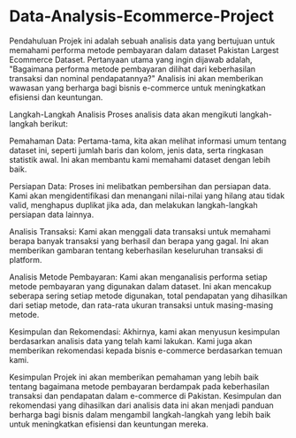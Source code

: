 # Data-Analysis-Ecommerce-Project
Pendahuluan
Projek ini adalah sebuah analisis data yang bertujuan untuk memahami performa metode pembayaran dalam dataset Pakistan Largest Ecommerce Dataset. Pertanyaan utama yang ingin dijawab adalah, "Bagaimana performa metode pembayaran dilihat dari keberhasilan transaksi dan nominal pendapatannya?" Analisis ini akan memberikan wawasan yang berharga bagi bisnis e-commerce untuk meningkatkan efisiensi dan keuntungan.

Langkah-Langkah Analisis
Proses analisis data akan mengikuti langkah-langkah berikut:

Pemahaman Data: Pertama-tama, kita akan melihat informasi umum tentang dataset ini, seperti jumlah baris dan kolom, jenis data, serta ringkasan statistik awal. Ini akan membantu kami memahami dataset dengan lebih baik.

Persiapan Data: Proses ini melibatkan pembersihan dan persiapan data. Kami akan mengidentifikasi dan menangani nilai-nilai yang hilang atau tidak valid, menghapus duplikat jika ada, dan melakukan langkah-langkah persiapan data lainnya.

Analisis Transaksi: Kami akan menggali data transaksi untuk memahami berapa banyak transaksi yang berhasil dan berapa yang gagal. Ini akan memberikan gambaran tentang keberhasilan keseluruhan transaksi di platform.

Analisis Metode Pembayaran: Kami akan menganalisis performa setiap metode pembayaran yang digunakan dalam dataset. Ini akan mencakup seberapa sering setiap metode digunakan, total pendapatan yang dihasilkan dari setiap metode, dan rata-rata ukuran transaksi untuk masing-masing metode.

Kesimpulan dan Rekomendasi: Akhirnya, kami akan menyusun kesimpulan berdasarkan analisis data yang telah kami lakukan. Kami juga akan memberikan rekomendasi kepada bisnis e-commerce berdasarkan temuan kami.

Kesimpulan
Projek ini akan memberikan pemahaman yang lebih baik tentang bagaimana metode pembayaran berdampak pada keberhasilan transaksi dan pendapatan dalam e-commerce di Pakistan. Kesimpulan dan rekomendasi yang dihasilkan dari analisis data ini akan menjadi panduan berharga bagi bisnis dalam mengambil langkah-langkah yang lebih baik untuk meningkatkan efisiensi dan keuntungan mereka.
